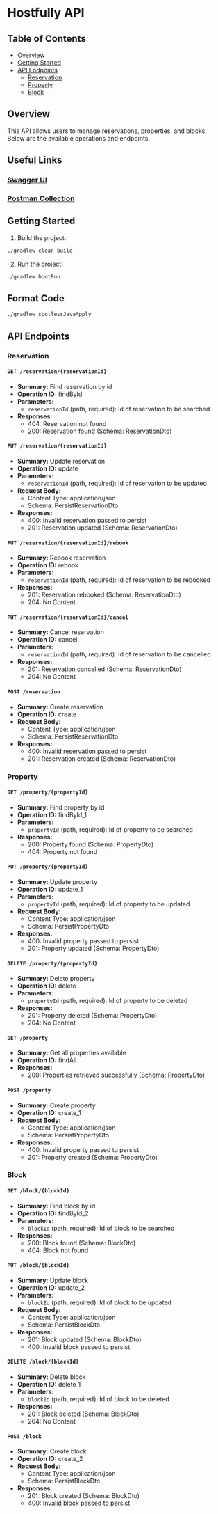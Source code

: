 # Hostfully API

## Table of Contents

- [Overview](#overview)
- [Getting Started](#getting-started)
- [API Endpoints](#api-endpoints)
    - [Reservation](#reservation)
    - [Property](#property)
    - [Block](#block)

## Overview

This API allows users to manage reservations, properties, and blocks. Below are the available operations and endpoints.

## Useful Links
### [Swagger UI](http://localhost:8080/swagger-ui/index.html)
### [Postman Collection](/src/main/resources/static/Hostfully.postman_collection.json)

## Getting Started

1. Build the project:
```bash
./gradlew clean build
```

2. Run the project:
```bash
./gradlew bootRun
```

## Format Code
```bash
./gradlew spotlessJavaApply
```

## API Endpoints

### Reservation

#### `GET /reservation/{reservationId}`

- **Summary:** Find reservation by id
- **Operation ID:** findById
- **Parameters:**
    - `reservationId` (path, required): Id of reservation to be searched
- **Responses:**
    - 404: Reservation not found
    - 200: Reservation found (Schema: ReservationDto)

#### `PUT /reservation/{reservationId}`

- **Summary:** Update reservation
- **Operation ID:** update
- **Parameters:**
    - `reservationId` (path, required): Id of reservation to be updated
- **Request Body:**
    - Content Type: application/json
    - Schema: PersistReservationDto
- **Responses:**
    - 400: Invalid reservation passed to persist
    - 201: Reservation updated (Schema: ReservationDto)

#### `PUT /reservation/{reservationId}/rebook`

- **Summary:** Rebook reservation
- **Operation ID:** rebook
- **Parameters:**
    - `reservationId` (path, required): Id of reservation to be rebooked
- **Responses:**
    - 201: Reservation rebooked (Schema: ReservationDto)
    - 204: No Content

#### `PUT /reservation/{reservationId}/cancel`

- **Summary:** Cancel reservation
- **Operation ID:** cancel
- **Parameters:**
    - `reservationId` (path, required): Id of reservation to be cancelled
- **Responses:**
    - 201: Reservation cancelled (Schema: ReservationDto)
    - 204: No Content

#### `POST /reservation`

- **Summary:** Create reservation
- **Operation ID:** create
- **Request Body:**
    - Content Type: application/json
    - Schema: PersistReservationDto
- **Responses:**
    - 400: Invalid reservation passed to persist
    - 201: Reservation created (Schema: ReservationDto)

### Property

#### `GET /property/{propertyId}`

- **Summary:** Find property by id
- **Operation ID:** findById_1
- **Parameters:**
    - `propertyId` (path, required): Id of property to be searched
- **Responses:**
    - 200: Property found (Schema: PropertyDto)
    - 404: Property not found

#### `PUT /property/{propertyId}`

- **Summary:** Update property
- **Operation ID:** update_1
- **Parameters:**
    - `propertyId` (path, required): Id of property to be updated
- **Request Body:**
    - Content Type: application/json
    - Schema: PersistPropertyDto
- **Responses:**
    - 400: Invalid property passed to persist
    - 201: Property updated (Schema: PropertyDto)

#### `DELETE /property/{propertyId}`

- **Summary:** Delete property
- **Operation ID:** delete
- **Parameters:**
    - `propertyId` (path, required): Id of property to be deleted
- **Responses:**
    - 201: Property deleted (Schema: PropertyDto)
    - 204: No Content

#### `GET /property`

- **Summary:** Get all properties available
- **Operation ID:** findAll
- **Responses:**
    - 200: Properties retrieved successfully (Schema: PropertyDto)

#### `POST /property`

- **Summary:** Create property
- **Operation ID:** create_1
- **Request Body:**
    - Content Type: application/json
    - Schema: PersistPropertyDto
- **Responses:**
    - 400: Invalid property passed to persist
    - 201: Property created (Schema: PropertyDto)

### Block

#### `GET /block/{blockId}`

- **Summary:** Find block by id
- **Operation ID:** findById_2
- **Parameters:**
    - `blockId` (path, required): Id of block to be searched
- **Responses:**
    - 200: Block found (Schema: BlockDto)
    - 404: Block not found

#### `PUT /block/{blockId}`

- **Summary:** Update block
- **Operation ID:** update_2
- **Parameters:**
    - `blockId` (path, required): Id of block to be updated
- **Request Body:**
    - Content Type: application/json
    - Schema: PersistBlockDto
- **Responses:**
    - 201: Block updated (Schema: BlockDto)
    - 400: Invalid block passed to persist

#### `DELETE /block/{blockId}`

- **Summary:** Delete block
- **Operation ID:** delete_1
- **Parameters:**
    - `blockId` (path, required): Id of block to be deleted
- **Responses:**
    - 201: Block deleted (Schema: BlockDto)
    - 204: No Content

#### `POST /block`

- **Summary:** Create block
- **Operation ID:** create_2
- **Request Body:**
    - Content Type: application/json
    - Schema: PersistBlockDto
- **Responses:**
    - 201: Block created (Schema: BlockDto)
    - 400: Invalid block passed to persist

